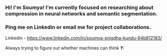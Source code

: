 ### Hi! I'm Soumya! I'm currently focused on researching about compression in neural networks and semantic segmentation. 
### Ping me on Linkedin or email me for project collaborations.

Linkedin - https://www.linkedin.com/in/soumya-snigdha-kundu-84b812183/

Always trying to figure out whether machines can think :question::grey_exclamation:

<!--
**aymuos15/aymuos15** is a ✨ _special_ ✨ repository because its `README.md` (this file) appears on your GitHub profile.

Here are some ideas to get you started:

- 🔭 I’m currently working on ...
- 🌱 I’m currently learning ...
- 👯 I’m looking to collaborate on ...
- 🤔 I’m looking for help with ...
- 💬 Ask me about ...
- 📫 How to reach me: ...
- 😄 Pronouns: ...
- ⚡ Fun fact: ...
-->
